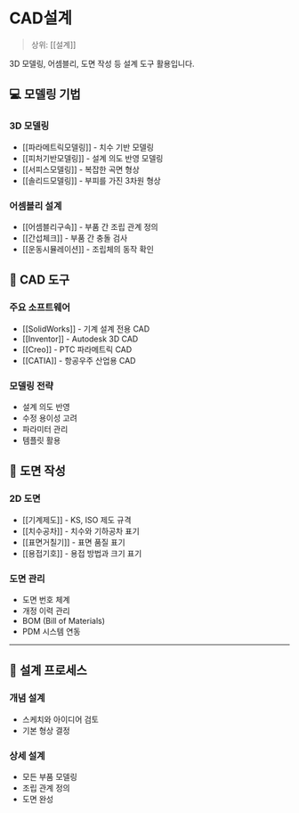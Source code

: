 # CAD설계

> 상위: [[설계]]

3D 모델링, 어셈블리, 도면 작성 등 설계 도구 활용입니다.

## 💻 모델링 기법

### 3D 모델링
- [[파라메트릭모델링]] - 치수 기반 모델링
- [[피처기반모델링]] - 설계 의도 반영 모델링
- [[서피스모델링]] - 복잡한 곡면 형상
- [[솔리드모델링]] - 부피를 가진 3차원 형상

### 어셈블리 설계
- [[어셈블리구속]] - 부품 간 조립 관계 정의
- [[간섭체크]] - 부품 간 충돌 검사
- [[운동시뮬레이션]] - 조립체의 동작 확인

## 🎯 CAD 도구

### 주요 소프트웨어
- [[SolidWorks]] - 기계 설계 전용 CAD
- [[Inventor]] - Autodesk 3D CAD
- [[Creo]] - PTC 파라메트릭 CAD
- [[CATIA]] - 항공우주 산업용 CAD

### 모델링 전략
- 설계 의도 반영
- 수정 용이성 고려
- 파라미터 관리
- 템플릿 활용

## 📐 도면 작성

### 2D 도면
- [[기계제도]] - KS, ISO 제도 규격
- [[치수공차]] - 치수와 기하공차 표기
- [[표면거칠기]] - 표면 품질 표기
- [[용접기호]] - 용접 방법과 크기 표기

### 도면 관리
- 도면 번호 체계
- 개정 이력 관리
- BOM (Bill of Materials)
- PDM 시스템 연동

---

## 🔄 설계 프로세스

### 개념 설계
- 스케치와 아이디어 검토
- 기본 형상 결정

### 상세 설계
- 모든 부품 모델링
- 조립 관계 정의
- 도면 완성